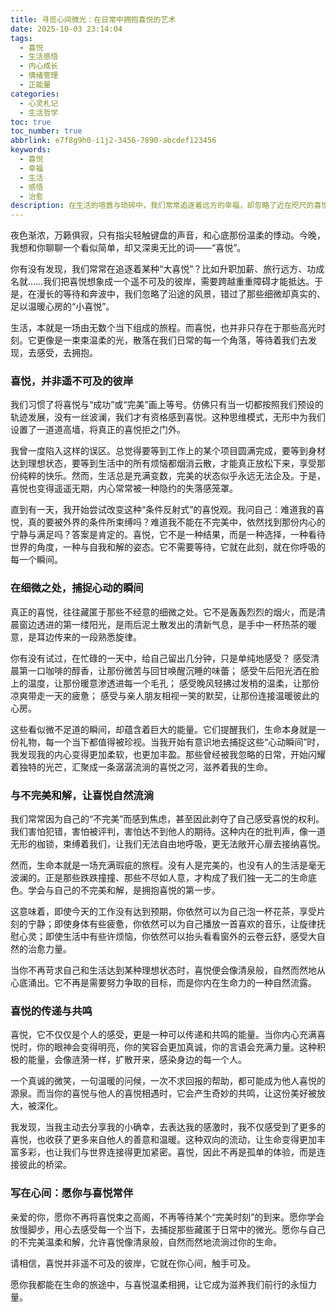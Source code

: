 ```yaml
---
title: 寻觅心间微光：在日常中拥抱喜悦的艺术
date: 2025-10-03 23:14:04
tags:
  - 喜悦
  - 生活感悟
  - 内心成长
  - 情绪管理
  - 正能量
categories:
  - 心灵札记
  - 生活哲学
toc: true
toc_number: true
abbrlink: e7f8g9h0-i1j2-3456-7890-abcdef123456
keywords:
  - 喜悦
  - 幸福
  - 生活
  - 感悟
  - 治愈
description: 在生活的喧嚣与琐碎中，我们常常追逐着远方的幸福，却忽略了近在咫尺的喜悦。这篇文章将带你走进内心深处，探索喜悦的真谛——它并非宏大叙事，而是藏匿于日常微光、细微感知中的温柔回响。让我们一同学习如何与不完美和解，如何在每一个当下，拥抱那份无需等待、触手可及的喜悦，让它成为滋养生命的永恒力量。
---
```


夜色渐浓，万籁俱寂，只有指尖轻触键盘的声音，和心底那份温柔的悸动。今晚，我想和你聊聊一个看似简单，却又深奥无比的词——“喜悦”。

你有没有发现，我们常常在追逐着某种“大喜悦”？比如升职加薪、旅行远方、功成名就……我们把喜悦想象成一个遥不可及的彼岸，需要跨越重重障碍才能抵达。于是，在漫长的等待和奔波中，我们忽略了沿途的风景，错过了那些细微却真实的、足以温暖心房的“小喜悦”。

生活，本就是一场由无数个当下组成的旅程。而喜悦，也并非只存在于那些高光时刻。它更像是一束束温柔的光，散落在我们日常的每一个角落，等待着我们去发现，去感受，去拥抱。

### 喜悦，并非遥不可及的彼岸

我们习惯了将喜悦与“成功”或“完美”画上等号。仿佛只有当一切都按照我们预设的轨迹发展，没有一丝波澜，我们才有资格感到喜悦。这种思维模式，无形中为我们设置了一道道高墙，将真正的喜悦拒之门外。

我曾一度陷入这样的误区。总觉得要等到工作上的某个项目圆满完成，要等到身材达到理想状态，要等到生活中的所有烦恼都烟消云散，才能真正放松下来，享受那份纯粹的快乐。然而，生活总是充满变数，完美的状态似乎永远无法企及。于是，喜悦也变得遥遥无期，内心常常被一种隐约的失落感笼罩。

直到有一天，我开始尝试改变这种“条件反射式”的喜悦观。我问自己：难道我的喜悦，真的要被外界的条件所束缚吗？难道我不能在不完美中，依然找到那份内心的宁静与满足吗？答案是肯定的。喜悦，它不是一种结果，而是一种选择，一种看待世界的角度，一种与自我和解的姿态。它不需要等待，它就在此刻，就在你呼吸的每一个瞬间。

### 在细微之处，捕捉心动的瞬间

真正的喜悦，往往藏匿于那些不经意的细微之处。它不是轰轰烈烈的烟火，而是清晨窗边透进的第一缕阳光，是雨后泥土散发出的清新气息，是手中一杯热茶的暖意，是耳边传来的一段熟悉旋律。

你有没有试过，在忙碌的一天中，给自己留出几分钟，只是单纯地感受？
感受清晨第一口咖啡的醇香，让那份微苦与回甘唤醒沉睡的味蕾；
感受午后阳光洒在脸上的温度，让那份暖意渗透进每一个毛孔；
感受晚风轻拂过发梢的温柔，让那份凉爽带走一天的疲惫；
感受与亲人朋友相视一笑的默契，让那份连接温暖彼此的心房。

这些看似微不足道的瞬间，却蕴含着巨大的能量。它们提醒我们，生命本身就是一份礼物，每一个当下都值得被珍视。当我开始有意识地去捕捉这些“心动瞬间”时，我发现我的内心变得更加柔软，也更加丰盈。那些曾经被我忽略的日常，开始闪耀着独特的光芒，汇聚成一条潺潺流淌的喜悦之河，滋养着我的生命。

### 与不完美和解，让喜悦自然流淌

我们常常因为自己的“不完美”而感到焦虑，甚至因此剥夺了自己感受喜悦的权利。我们害怕犯错，害怕被评判，害怕达不到他人的期待。这种内在的批判声，像一道无形的枷锁，束缚着我们，让我们无法自由地呼吸，更无法敞开心扉去接纳喜悦。

然而，生命本就是一场充满瑕疵的旅程。没有人是完美的，也没有人的生活是毫无波澜的。正是那些跌跌撞撞、那些不尽如人意，才构成了我们独一无二的生命底色。学会与自己的不完美和解，是拥抱喜悦的第一步。

这意味着，即使今天的工作没有达到预期，你依然可以为自己泡一杯花茶，享受片刻的宁静；即使身体有些疲惫，你依然可以为自己播放一首喜欢的音乐，让旋律抚慰心灵；即使生活中有些许烦恼，你依然可以抬头看看窗外的云卷云舒，感受大自然的治愈力量。

当你不再苛求自己和生活达到某种理想状态时，喜悦便会像清泉般，自然而然地从心底涌出。它不再是需要努力争取的目标，而是你内在生命力的一种自然流露。

### 喜悦的传递与共鸣

喜悦，它不仅仅是个人的感受，更是一种可以传递和共鸣的能量。当你内心充满喜悦时，你的眼神会变得明亮，你的笑容会更加真诚，你的言语会充满力量。这种积极的能量，会像涟漪一样，扩散开来，感染身边的每一个人。

一个真诚的微笑，一句温暖的问候，一次不求回报的帮助，都可能成为他人喜悦的源泉。而当你的喜悦与他人的喜悦相遇时，它会产生奇妙的共鸣，让这份美好被放大，被深化。

我发现，当我主动去分享我的小确幸，去表达我的感激时，我不仅感受到了更多的喜悦，也收获了更多来自他人的善意和温暖。这种双向的流动，让生命变得更加丰富多彩，也让我们与世界连接得更加紧密。喜悦，因此不再是孤单的体验，而是连接彼此的桥梁。

### 写在心间：愿你与喜悦常伴

亲爱的你，愿你不再将喜悦束之高阁，不再等待某个“完美时刻”的到来。愿你学会放慢脚步，用心去感受每一个当下，去捕捉那些藏匿于日常中的微光。愿你与自己的不完美温柔和解，允许喜悦像清泉般，自然而然地流淌过你的生命。

请相信，喜悦并非遥不可及的彼岸，它就在你心间，触手可及。

愿你我都能在生命的旅途中，与喜悦温柔相拥，让它成为滋养我们前行的永恒力量。